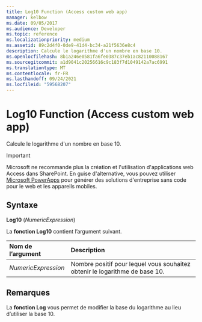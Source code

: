 ```yaml
---
title: Log10 Function (Access custom web app)
manager: kelbow
ms.date: 09/05/2017
ms.audience: Developer
ms.topic: reference
ms.localizationpriority: medium
ms.assetid: 89c2d4f0-0de9-41d4-bc34-a21f5636e8c4
description: Calcule le logarithme d'un nombre en base 10.
ms.openlocfilehash: 8b1a246e0581fa6fe0387c37eb1ac82110088167
ms.sourcegitcommit: a1d9041c20256616c9c183f7d1049142a7ac6991
ms.translationtype: MT
ms.contentlocale: fr-FR
ms.lasthandoff: 09/24/2021
ms.locfileid: "59568207"
---
```

# <a name="log10-function-access-custom-web-app"></a>Log10 Function (Access custom web app)

Calcule le logarithme d'un nombre en base 10.
  
> [!IMPORTANT]
> Microsoft ne recommande plus la création et l'utilisation d'applications web Access dans SharePoint. En guise d'alternative, vous pouvez utiliser [Microsoft PowerApps](https://powerapps.microsoft.com/en-us/) pour générer des solutions d'entreprise sans code pour le web et les appareils mobiles. 
  
## <a name="syntax"></a>Syntaxe

 **Log10** (*NumericExpression*) 
  
La **fonction Log10** contient l’argument suivant. 
  
|**Nom de l’argument**|**Description**|
|:-----|:-----|
| *NumericExpression*  <br/> |Nombre positif pour lequel vous souhaitez obtenir le logarithme de base 10.  <br/> |
   
## <a name="remarks"></a>Remarques

La **fonction Log** vous permet de modifier la base du logarithme au lieu d’utiliser la base 10. 
  

